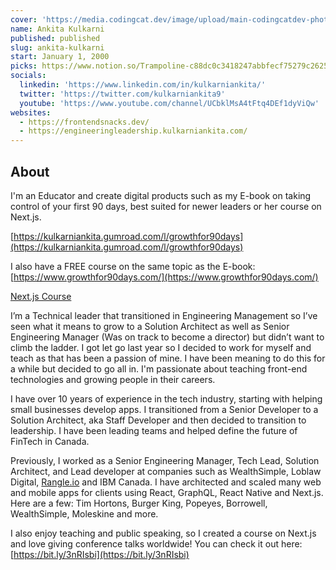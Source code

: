 ```yaml
---
cover: 'https://media.codingcat.dev/image/upload/main-codingcatdev-photo/podcast-guest/kulkarniankita9'
name: Ankita Kulkarni
published: published
slug: ankita-kulkarni
start: January 1, 2000
picks: https://www.notion.so/Trampoline-c88dc0c3418247abbfecf75279c26255, https://www.notion.so/Snapify-dd77dc1af12f4f6ba5b21fe6416e3e78, https://www.notion.so/Open-AI-8dcaa664adbb4b6ab60e0973508f584d
socials:
  linkedin: 'https://www.linkedin.com/in/kulkarniankita/'
  twitter: 'https://twitter.com/kulkarniankita9'
  youtube: 'https://www.youtube.com/channel/UCbklMsA4tFtq4DEf1dyViQw'
websites:
  - https://frontendsnacks.dev/
  - https://engineeringleadership.kulkarniankita.com/
---
```


## About

I'm an Educator and create digital products such as my E-book on taking control of your first 90 days, best suited for newer leaders or her course on Next.js.

[https://kulkarniankita.gumroad.com/l/growthfor90days](https://kulkarniankita.gumroad.com/l/growthfor90days)

I also have a FREE course on the same topic as the E-book: [https://www.growthfor90days.com/](https://www.growthfor90days.com/)

[Next.js Course](https://kulkarniankita.com/courses/next.js)

I’m a Technical leader that transitioned in Engineering Management so I’ve seen what it means to grow to a Solution Architect as well as Senior Engineering Manager (Was on track to become a director) but didn’t want to climb the ladder. I got let go last year so I decided to work for myself and teach as that has been a passion of mine. I have been meaning to do this for a while but decided to go all in. I'm passionate about teaching front-end technologies and growing people in their careers.

I have over 10 years of experience in the tech industry, starting with helping small businesses develop apps. I transitioned from a Senior Developer to a Solution Architect, aka Staff Developer and then decided to transition to leadership. I have been leading teams and helped define the future of FinTech in Canada.

Previously, I worked as a Senior Engineering Manager, Tech Lead, Solution Architect, and Lead developer at companies such as WealthSimple, Loblaw Digital, [Rangle.io](https://rangle.io) and IBM Canada. I have architected and scaled many web and mobile apps for clients using React, GraphQL, React Native and Next.js. Here are a few: Tim Hortons, Burger King, Popeyes, Borrowell, WealthSimple, Moleskine and more.

I also enjoy teaching and public speaking, so I created a course on Next.js and love giving conference talks worldwide! You can check it out here: [https://bit.ly/3nRIsbi](https://bit.ly/3nRIsbi)
